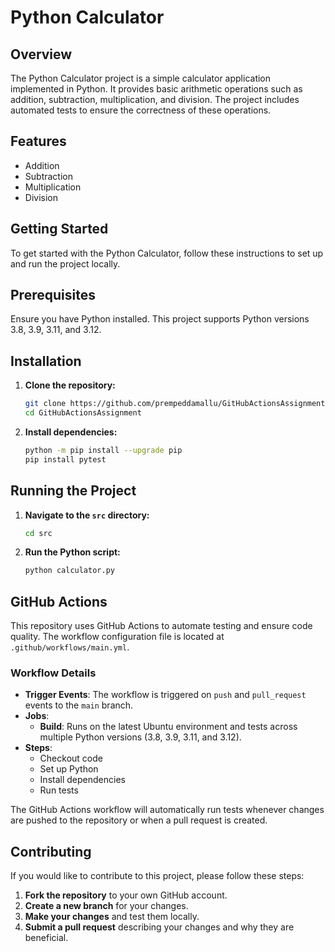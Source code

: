 # Python Calculator

## Overview

The Python Calculator project is a simple calculator application implemented in Python. It provides basic arithmetic operations such as addition, subtraction, multiplication, and division. The project includes automated tests to ensure the correctness of these operations.

## Features

- Addition
- Subtraction
- Multiplication
- Division

## Getting Started

To get started with the Python Calculator, follow these instructions to set up and run the project locally.

## Prerequisites

Ensure you have Python installed. This project supports Python versions 3.8, 3.9, 3.11, and 3.12.

## Installation

1. **Clone the repository:**

    ```bash
    git clone https://github.com/prempeddamallu/GitHubActionsAssignment.git
    cd GitHubActionsAssignment
    ```

2. **Install dependencies:**

    ```bash
    python -m pip install --upgrade pip
    pip install pytest
    ```

## Running the Project

1. **Navigate to the `src` directory:**

    ```bash
    cd src
    ```

2. **Run the Python script:**

    ```bash
    python calculator.py
    ```

## GitHub Actions

This repository uses GitHub Actions to automate testing and ensure code quality. The workflow configuration file is located at `.github/workflows/main.yml`.

### Workflow Details

- **Trigger Events**: The workflow is triggered on `push` and `pull_request` events to the `main` branch.
- **Jobs**:
  - **Build**: Runs on the latest Ubuntu environment and tests across multiple Python versions (3.8, 3.9, 3.11, and 3.12).
- **Steps**:
  - Checkout code
  - Set up Python
  - Install dependencies
  - Run tests

The GitHub Actions workflow will automatically run tests whenever changes are pushed to the repository or when a pull request is created.

## Contributing

If you would like to contribute to this project, please follow these steps:

1. **Fork the repository** to your own GitHub account.
2. **Create a new branch** for your changes.
3. **Make your changes** and test them locally.
4. **Submit a pull request** describing your changes and why they are beneficial.


